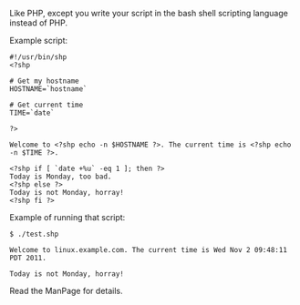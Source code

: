 Like PHP, except you write your script in the bash shell scripting language instead of PHP.

Example script:
```
#!/usr/bin/shp
<?shp

# Get my hostname
HOSTNAME=`hostname`

# Get current time
TIME=`date`

?>

Welcome to <?shp echo -n $HOSTNAME ?>. The current time is <?shp echo -n $TIME ?>.

<?shp if [ `date +%u` -eq 1 ]; then ?>
Today is Monday, too bad.
<?shp else ?>
Today is not Monday, horray!
<?shp fi ?>
```
Example of running that script:
```
$ ./test.shp

Welcome to linux.example.com. The current time is Wed Nov 2 09:48:11 PDT 2011.

Today is not Monday, horray!

```

Read the ManPage for details.